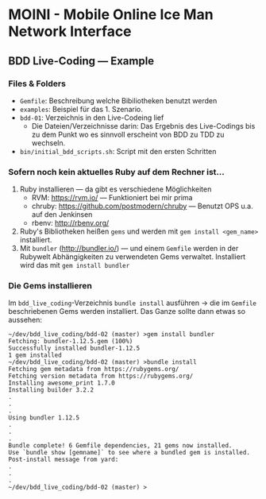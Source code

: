 # MOINI - Mobile Online Ice Man Network Interface

## BDD Live-Coding — Example

### Files & Folders

* `Gemfile`: Beschreibung welche Bibiliotheken benutzt werden
* `examples`: Beispiel für das 1. Szenario. 
* `bdd-01`: Verzeichnis in den Live-Codeing lief
  * Die Dateien/Verzeichnisse darin: Das Ergebnis des Live-Codings
    bis zu dem Punkt wo es sinnvoll erscheint von BDD zu TDD zu wechseln.
* `bin/initial_bdd_scripts.sh`: Script mit den ersten Schritten


### Sofern noch kein aktuelles Ruby auf dem Rechner ist…

1. Ruby installieren — da gibt es verschiedene Möglichkeiten
   * RVM: https://rvm.io/ — Funktioniert bei mir prima
   * chruby: https://github.com/postmodern/chruby — Benutzt OPS u.a. auf den Jenkinsen
   * rbenv: http://rbenv.org/
2. Ruby's Bibliotheken heißen `gems` und werden mit `gem install <gem_name>` installiert.
3. Mit `bundler` (http://bundler.io/) — und einem `Gemfile` werden in der Rubywelt Abhängigkeiten zu verwendeten Gems verwaltet. Installiert wird das mit `gem install bundler`

### Die Gems installieren 

Im `bdd_live_coding`-Verzeichnis `bundle install` ausführen -> die im `Gemfile` beschriebenen Gems werden installiert. Das Ganze sollte dann etwas so aussehen:

```
~/dev/bdd_live_coding/bdd-02 (master) >gem install bundler
Fetching: bundler-1.12.5.gem (100%)
Successfully installed bundler-1.12.5
1 gem installed
~/dev/bdd_live_coding/bdd-02 (master) >bundle install
Fetching gem metadata from https://rubygems.org/
Fetching version metadata from https://rubygems.org/
Installing awesome_print 1.7.0
Installing builder 3.2.2
.
.
.
Using bundler 1.12.5
.
.
.
Bundle complete! 6 Gemfile dependencies, 21 gems now installed.
Use `bundle show [gemname]` to see where a bundled gem is installed.
Post-install message from yard:
.
.
.
~/dev/bdd_live_coding/bdd-02 (master) >
```
